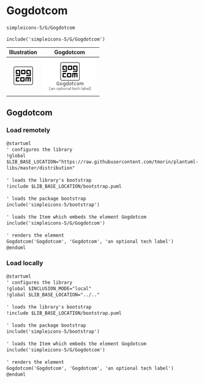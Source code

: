 # Gogdotcom


```text
simpleicons-5/G/Gogdotcom
```

```text
include('simpleicons-5/G/Gogdotcom')
```



| Illustration | Gogdotcom |
| :---: | :---: |
| ![illustration for Illustration](../../simpleicons-5/G/Gogdotcom.png) | ![illustration for Gogdotcom](../../simpleicons-5/G/Gogdotcom.Local.png) |




## Gogdotcom

### Load remotely
```plantuml
@startuml
' configures the library
!global $LIB_BASE_LOCATION="https://raw.githubusercontent.com/tmorin/plantuml-libs/master/distribution"

' loads the library's bootstrap
!include $LIB_BASE_LOCATION/bootstrap.puml

' loads the package bootstrap
include('simpleicons-5/bootstrap')

' loads the Item which embeds the element Gogdotcom
include('simpleicons-5/G/Gogdotcom')

' renders the element
Gogdotcom('Gogdotcom', 'Gogdotcom', 'an optional tech label')
@enduml
```

### Load locally
```plantuml
@startuml
' configures the library
!global $INCLUSION_MODE="local"
!global $LIB_BASE_LOCATION="../.."

' loads the library's bootstrap
!include $LIB_BASE_LOCATION/bootstrap.puml

' loads the package bootstrap
include('simpleicons-5/bootstrap')

' loads the Item which embeds the element Gogdotcom
include('simpleicons-5/G/Gogdotcom')

' renders the element
Gogdotcom('Gogdotcom', 'Gogdotcom', 'an optional tech label')
@enduml
```

